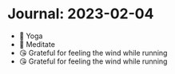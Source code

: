 # Journal: 2023-02-04

* 🧘 Yoga
* 🧘 Meditate
* 😘 Grateful for feeling the wind while running
* 😘 Grateful for feeling the wind while running

